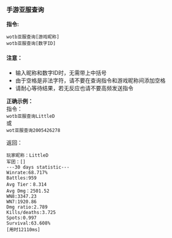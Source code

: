 ### 手游亚服查询
**指令:**

`wotb亚服查询[游戏昵称]`  
`wotb亚服查询[数字ID]`


#### 注意：
* 输入昵称和数字ID时，无需带上中括号
* 由于空格是非法字符，请不要在查询指令和游戏昵称间添加空格
* 请耐心等待结果，若无反应也请不要高频发送指令

**正确示例：**  
指令：  
`wotb亚服查询LittleD`  
或  
`wot亚服查询2005426278`


返回：

```
玩家昵称：LittleD 
军团：[]  
---30 days statistic---  
Winrate:68.717%  
Battles:959  
Avg Tier：8.314  
Avg Dmg：2501.52  
WN8:3347.23  
WN7:1920.86  
Dmg ratio:2.789  
Kills/deaths:3.725  
Spots:0.997  
Survival:63.608%  
[用时12110ms]
```